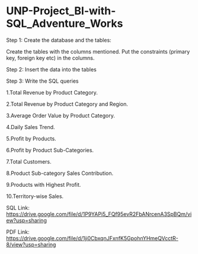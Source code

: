 # UNP-Project_BI-with-SQL_Adventure_Works

Step 1: Create the database and the tables:

Create the tables with the columns mentioned.
Put the constraints (primary key, foreign key etc) in the columns.

Step 2: Insert the data into the tables

Step 3: Write the SQL queries

1.Total Revenue by Product Category.

2.Total Revenue by Product Category and Region.

3.Average Order Value by Product Category.

4.Daily Sales Trend.

5.Profit by Products.

6.Profit by Product Sub-Categories.

7.Total Customers.

8.Product Sub-category Sales Contribution.

9.Products with Highest Profit.

10.Territory-wise Sales.

SQL Link: https://drive.google.com/file/d/1P9YAPi5_FQf95evR2FbANrcenA3SpBQm/view?usp=sharing

PDF Link: https://drive.google.com/file/d/1ji0CbxqnJFxnfK5GpohnYHmeQVcctR-8/view?usp=sharing
